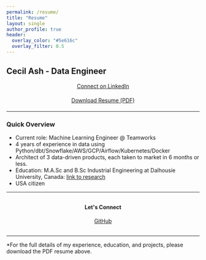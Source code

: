 ```yaml
---
permalink: /resume/
title: "Resume"
layout: single
author_profile: true
header:
  overlay_color: "#5e616c"
  overlay_filter: 0.5
---
```


## Cecil Ash - Data Engineer

<div style="text-align: center; margin: 10px 0;">
  <a href="https://www.linkedin.com/in/cecil-ash-4a1443a5/" class="btn btn--linkedin" target="_blank">
    <i class="fab fa-linkedin"></i> Connect on LinkedIn
  </a>
</div>

<div style="text-align: center; margin: 20px 0;">
  <a href="/Resume.pdf" class="btn btn--primary btn--large" target="_blank">
    <i class="fas fa-download"></i> Download Resume (PDF)
  </a>
</div>

---

### Quick Overview

- Current role: Machine Learning Engineer @ Teamworks  
- 4 years of  experience in  data using Python/dbt/Snowflake/AWS/GCP/Airflow/Kubernetes/Docker
- Architect of 3 data-driven products, each taken to market in 6 months or less.
- Education: M.A.Sc and B.Sc Industrial Engineering at Dalhousie University, Canada: [link to research](https://www.sciencedirect.com/science/article/pii/S0360835222001218?via%3Dihub)
- USA citizen

---

<div style="text-align: center; margin: 30px 0;">
  <h4>Let's Connect</h4>
  <p>
    <a href="https://github.com/cecil185" class="btn btn--inverse">
      <i class="fab fa-github"></i> GitHub
    </a>
  </p>
</div>

---

*For the full details of my experience, education, and projects, please download the PDF resume above.